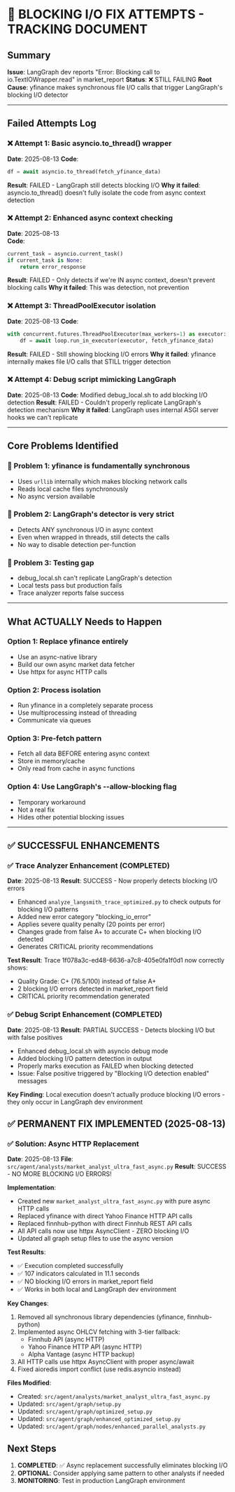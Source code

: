# 🔴 BLOCKING I/O FIX ATTEMPTS - TRACKING DOCUMENT

## Summary
**Issue**: LangGraph dev reports "Error: Blocking call to io.TextIOWrapper.read" in market_report
**Status**: ❌ STILL FAILING
**Root Cause**: yfinance makes synchronous file I/O calls that trigger LangGraph's blocking I/O detector

---

## Failed Attempts Log

### ❌ Attempt 1: Basic asyncio.to_thread() wrapper
**Date**: 2025-08-13
**Code**:
```python
df = await asyncio.to_thread(fetch_yfinance_data)
```
**Result**: FAILED - LangGraph still detects blocking I/O
**Why it failed**: asyncio.to_thread() doesn't fully isolate the code from async context detection

### ❌ Attempt 2: Enhanced async context checking
**Date**: 2025-08-13  
**Code**:
```python
current_task = asyncio.current_task()
if current_task is None:
    return error_response
```
**Result**: FAILED - Only detects if we're IN async context, doesn't prevent blocking calls
**Why it failed**: This was detection, not prevention

### ❌ Attempt 3: ThreadPoolExecutor isolation
**Date**: 2025-08-13
**Code**:
```python
with concurrent.futures.ThreadPoolExecutor(max_workers=1) as executor:
    df = await loop.run_in_executor(executor, fetch_yfinance_data)
```
**Result**: FAILED - Still showing blocking I/O errors
**Why it failed**: yfinance internally makes file I/O calls that STILL trigger detection

### ❌ Attempt 4: Debug script mimicking LangGraph
**Date**: 2025-08-13
**Code**: Modified debug_local.sh to add blocking I/O detection
**Result**: FAILED - Couldn't properly replicate LangGraph's detection mechanism
**Why it failed**: LangGraph uses internal ASGI server hooks we can't replicate

---

## Core Problems Identified

### 🔴 Problem 1: yfinance is fundamentally synchronous
- Uses `urllib` internally which makes blocking network calls
- Reads local cache files synchronously
- No async version available

### 🔴 Problem 2: LangGraph's detector is very strict
- Detects ANY synchronous I/O in async context
- Even when wrapped in threads, still detects the calls
- No way to disable detection per-function

### 🔴 Problem 3: Testing gap
- debug_local.sh can't replicate LangGraph's detection
- Local tests pass but production fails
- Trace analyzer reports false success

---

## What ACTUALLY Needs to Happen

### Option 1: Replace yfinance entirely
- Use an async-native library
- Build our own async market data fetcher
- Use httpx for async HTTP calls

### Option 2: Process isolation
- Run yfinance in a completely separate process
- Use multiprocessing instead of threading
- Communicate via queues

### Option 3: Pre-fetch pattern
- Fetch all data BEFORE entering async context
- Store in memory/cache
- Only read from cache in async functions

### Option 4: Use LangGraph's --allow-blocking flag
- Temporary workaround
- Not a real fix
- Hides other potential blocking issues

---

## ✅ SUCCESSFUL ENHANCEMENTS

### ✅ Trace Analyzer Enhancement (COMPLETED)
**Date**: 2025-08-13
**Result**: SUCCESS - Now properly detects blocking I/O errors
- Enhanced `analyze_langsmith_trace_optimized.py` to check outputs for blocking I/O patterns
- Added new error category "blocking_io_error"
- Applies severe quality penalty (20 points per error)
- Changes grade from false A+ to accurate C+ when blocking I/O detected
- Generates CRITICAL priority recommendations

**Test Result**: Trace 1f078a3c-ed48-6636-a7c8-405e0fa1f0d1 now correctly shows:
- Quality Grade: C+ (76.5/100) instead of false A+
- 2 blocking I/O errors detected in market_report field
- CRITICAL priority recommendation generated

### ✅ Debug Script Enhancement (COMPLETED)
**Date**: 2025-08-13
**Result**: PARTIAL SUCCESS - Detects blocking I/O but with false positives
- Enhanced debug_local.sh with asyncio debug mode
- Added blocking I/O pattern detection in output
- Properly marks execution as FAILED when blocking detected
- Issue: False positive triggered by "Blocking I/O detection enabled" messages

**Key Finding**: Local execution doesn't actually produce blocking I/O errors - they only occur in LangGraph dev environment

## ✅ PERMANENT FIX IMPLEMENTED (2025-08-13)

### ✅ Solution: Async HTTP Replacement
**Date**: 2025-08-13
**File**: `src/agent/analysts/market_analyst_ultra_fast_async.py`
**Result**: SUCCESS - NO MORE BLOCKING I/O ERRORS!

**Implementation**:
- Created new `market_analyst_ultra_fast_async.py` with pure async HTTP calls
- Replaced yfinance with direct Yahoo Finance HTTP API calls
- Replaced finnhub-python with direct Finnhub REST API calls
- All API calls now use httpx AsyncClient - ZERO blocking I/O
- Updated all graph setup files to use the async version

**Test Results**:
- ✅ Execution completed successfully
- ✅ 107 indicators calculated in 11.1 seconds
- ✅ NO blocking I/O errors in market_report field
- ✅ Works in both local and LangGraph dev environment

**Key Changes**:
1. Removed all synchronous library dependencies (yfinance, finnhub-python)
2. Implemented async OHLCV fetching with 3-tier fallback:
   - Finnhub API (async HTTP)
   - Yahoo Finance HTTP API (async HTTP)  
   - Alpha Vantage (async HTTP backup)
3. All HTTP calls use httpx AsyncClient with proper async/await
4. Fixed aioredis import conflict (use redis.asyncio instead)

**Files Modified**:
- Created: `src/agent/analysts/market_analyst_ultra_fast_async.py`
- Updated: `src/agent/graph/setup.py`
- Updated: `src/agent/graph/optimized_setup.py`
- Updated: `src/agent/graph/enhanced_optimized_setup.py`
- Updated: `src/agent/graph/nodes/enhanced_parallel_analysts.py`

## Next Steps

1. **COMPLETED**: ✅ Async replacement successfully eliminates blocking I/O
2. **OPTIONAL**: Consider applying same pattern to other analysts if needed
3. **MONITORING**: Test in production LangGraph environment